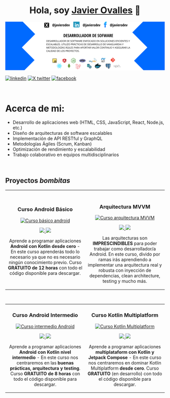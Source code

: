<div align="center">
<h1 align="center">Hola, soy <a href="https://www.linkedin.com/in/javierodev/">Javier Ovalles</a> 👋</h1>
</div>
<img src="banner github 1.png">

[![linkedin](https://img.shields.io/badge/linkedin-Contactame!-blue?style=social&logo=data%3Aimage%2Fjpeg%3Bbase64%2CiVBORw0KGgoAAAANSUhEUgAAADAAAAAwCAYAAABXAvmHAAAACXBIWXMAAAsTAAALEwEAmpwYAAAByElEQVR4nO2ZP0%2FCQBjG22scXI2Tiauy%2Bglc3MC4%2BiX8DA6G9IiDJsYBBhdNHJwcNRGIHY3xjoBCgkTEAUP8A63yt7ymBVQEIq2mvSb3JM%2FUN5fnd%2B97N1wFgYuLi4tpSTJdQTKJI5lqCFNwxDLVRExjkkyW%2FxRexAQ7FhoPt4hJ0P7OuxwedS2FSMAygDk2DIRHRhdkGrUOgInqdnDUs0wqNgAYCI6%2F%2FG8AvkgazgsaaA0dlIIG8%2BG0twCUggbfFb%2FXvAWgNfQ%2BALWuewtA8XoHfJG0CWF0IpZXYS584y0A5JIFDoA7OzFM43yf3b2G7YsSpEpVqDbb8FprmaO4dvoAk5sJtgEW9jLw%2BNaEUbosvsPMTopdgOxLHX5TLK%2BCxCrAuPIf5dgE0Ntgzv%2FS4S2sHucheqcOrdtPPrMJsK4U%2B2omQgk4yVUG6jJPNTYBpreTA%2BssHmQH6sq1FnsA7R%2Ffe57aSo5d63oH7K6FOADmHTDFRwjzQ0z5LYT4NWpRo24Otyx4%2BmkR07JlAON9noHgYFjE9MwygPFzwe3gqGsJX%2FktA3S6QIJuhxcx2bAV%2FrMTIRIw3uedPRNENcbG9s5zcXFxCU7pA5Jwntel%2BS2tAAAAAElFTkSuQmCC&logoSize=amd
)](https://youtube.com/aristidevs?sub_confirmation=1)
[![X twitter](https://img.shields.io/badge/linkedin-Sigueme!-blue?style=social&logo=x&logoColor=black)](https://www.twitch.tv/aristidevs)
[![facebook](https://img.shields.io/badge/Facebook-Vistitame!-blue?style=social&logo=facebook&logoColor=blue)](https://www.twitch.tv/aristidevs)

</br>

<h1>Acerca de mi: </h1>

<ul>
  <li>Desarrollo de aplicaciones web (HTML, CSS, JavaScript, React, Node.js, etc.)</li>
  <li>Diseño de arquitecturas de software escalables</li>
  <li>Implementación de API RESTful y GraphQL</li>
  <li>Metodologías Ágiles (Scrum, Kanban)</li>
  <li>Optimización de rendimiento y escalabilidad</li>
  <li>Trabajo colaborativo en equipos multidisciplinarios</li>  
</ul>

<br>

## Proyectos *bombitas*
<table>
<tr>
<td width="50%">
<h3 align="center">Curso Android Básico</h3>
<div align="center">
<a href="https://github.com/ArisGuimera/Android-Expert" target="_blank"><img src="https://i.imgur.com/Jji0CIE.jpg" width="400" alt="Curso básico android"></a>
<p>
<a href="https://github.com/ArisGuimera/Android-Expert" target="_blank">
<img src="https://img.shields.io/badge/CÓDIGO-ff9?style=for-the-badge&logo=github&logoColor=black">
</a>
<a href="https://youtu.be/vJapzH_46a8" target="_blank">
<img src="https://img.shields.io/badge/-Youtube-green?style=for-the-badge&color=fbfc40">
</a>
</p>
<p>Aprende a programar aplicaciones <strong>Android con Kotlin desde cero</strong> - En este curso aprenderás todo lo necesario ya que no es necesario ningún conocimiento previo. Curso <strong>GRATUITO de 12 horas</strong> con todo el código disponible para descargar.</p>
</div>
                                                                                      
</td>

<td width="50%">
               <br>
<h3 align="center">Arquitectura MVVM</h3>
<div align="center">                                       
<a href="https://github.com/ArisGuimera/SimpleAndroidMVVM" target="_blank"><img src="https://i.imgur.com/7uCBigG.jpg" width="400" alt="Curso arquitectura MVVM"></a>
<br>
<p>
<a href="https://github.com/ArisGuimera/SimpleAndroidMVVM" target="_blank">
<img src="https://img.shields.io/badge/C%C3%93DIGO-80ffaa?style=for-the-badge&logo=github&logoColor=black">
</a>
<a href="https://youtu.be/hhhSMXi0R3E" target="_blank">
<img src="https://img.shields.io/badge/-Youtube-green?style=for-the-badge&color=3fFD7f">
</a>
</p>
</p>Las arquitecturas son <strong>IMPRESCINDIBLES</strong> para poder trabajar como desarrollador/a Android. En este curso, divido por ramas irás aprendiendo a implementar una arquitectura real y robusta con inyección de dependencias, clean architecture, testing y mucho más.</p>
</div>                                                             
</table>                                                                                 
</div>
<br>

<table>
<tr>
<td width="50%">
<h3 align="center">Curso Android Intermedio</h3>
<div align="center">
<a href="https://github.com/ArisGuimera/Android-Expert-Intermedio" target="_blank"><img src="https://i.imgur.com/V48W0sU.jpg" width="400" alt="Curso intermedio Android"></a>
<p>
<a href="https://github.com/ArisGuimera/Android-Expert-Intermedio" target="_blank">
<img src="https://img.shields.io/badge/CÓDIGO-ff9?style=for-the-badge&logo=github&logoColor=black">
</a>
<a href="https://youtu.be/UaR7GSNACsM" target="_blank">
<img src="https://img.shields.io/badge/-Youtube-green?style=for-the-badge&color=fbfc40">
</a>
</p>
<p>Aprende a programar aplicaciones <strong>Android con Kotlin nivel intermedio</strong> - En este curso nos centraremos en las <strong>buenas prácticas, arquitectura y testing</strong>. Curso <strong>GRATUITO de 8 horas</strong> con todo el código disponible para descargar.</p>
</div>
                                                                                      
</td>       

<td width="50%">
<h3 align="center">Curso Kotlin Multiplatform</h3>
<div align="center">
<a href="https://github.com/ArisGuimera/Curso-Kotlin-Multiplatform" target="_blank"><img src="https://i.imgur.com/nDDp1Ra.jpg" width="400" alt="Curso Kotlin Multiplatform"></a>
<p>
<a href="https://github.com/ArisGuimera/Curso-Kotlin-Multiplatform" target="_blank">
<img src="https://img.shields.io/badge/C%C3%93DIGO-cfaae0?style=for-the-badge&logo=github&logoColor=black">
</a>
<a href="https://youtube.com/playlist?list=PL8ie04dqq7_NUvBcMMosVRAbqZDWmRzX3&si=FdS-Z07ZFAUjDHAE" target="_blank">
<img src="https://img.shields.io/badge/-Youtube-green?style=for-the-badge&color=ff00f4">
</a>
</p>
<p>Aprende a programar aplicaciones <strong>multiplataform con Kotlin y Jetpack Compose</strong> - En este curso nos centraremos en dominar Kotlin Multiplatform <strong>desde cero</strong>. Curso <strong>GRATUITO</strong> (en desarrollo) con todo el código disponible para descargar.</p>
</div>
                                                                                      
</td>  
</table>                                                                                 
</div>
<br>
<!--
**javier-ovalles-ing/javier-ovalles-ing** is a ✨ _special_ ✨ repository because its `README.md` (this file) appears on your GitHub profile.

Here are some ideas to get you started:



- 🔭 I’m currently working on ...
- 🌱 I’m currently learning ...
- 👯 I’m looking to collaborate on ...
- 🤔 I’m looking for help with ...
- 💬 Ask me about ...
- 📫 How to reach me: ...
- 😄 Pronouns: ...
- ⚡ Fun fact: ...
-->
